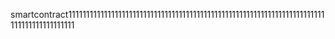 smartcontract111111111111111111111111111111111111111111111111111111111111111111111111111111111111111111
